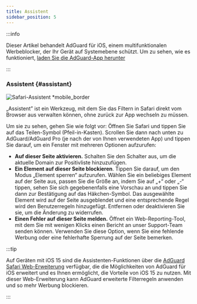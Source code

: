 ```yaml
---
title: Assistent
sidebar_position: 5
---
```


:::info

Dieser Artikel behandelt AdGuard für iOS, einem multifunktionalen Werbeblocker, der Ihr Gerät auf Systemebene schützt. Um zu sehen, wie es funktioniert, [laden Sie die AdGuard-App herunter](https://agrd.io/download-kb-adblock)

:::

### Assistent {#assistant}

![Safari-Assistent \*mobile_border](https://cdn.adtidy.org/public/Adguard/kb/iOS/features/assistant_en.jpeg)

„Assistent” ist ein Werkzeug, mit dem Sie das Filtern in Safari direkt vom Browser aus verwalten können, ohne zurück zur App wechseln zu müssen.

Um sie zu sehen, gehen Sie wie folgt vor: Öffnen Sie Safari und tippen Sie auf das Teilen-Symbol (Pfeil-in-Kasten). Scrollen Sie dann nach unten zu AdGuard/AdGuard Pro (je nach der von Ihnen verwendeten App) und tippen Sie darauf, um ein Fenster mit mehreren Optionen aufzurufen:

- **Auf dieser Seite aktivieren.**  Schalten Sie den Schalter aus, um die aktuelle Domain zur Positivliste hinzuzufügen.
- **Ein Element auf dieser Seite blockieren**.  Tippen Sie darauf, um den Modus „Element sperren“ aufzurufen. Wählen Sie ein beliebiges Element auf der Seite aus, passen Sie die Größe an, indem Sie auf „+“ oder „-“ tippen, sehen Sie sich gegebenenfalls eine Vorschau an und tippen Sie dann zur Bestätigung auf das Häkchen-Symbol. Das ausgewählte Element wird auf der Seite ausgeblendet und eine entsprechende Regel wird den Benutzerregeln hinzugefügt. Entfernen oder deaktivieren Sie sie, um die Änderung zu widerrufen.
- **Einen Fehler auf dieser Seite melden.**  Öffnet ein Web-Reporting-Tool, mit dem Sie mit wenigen Klicks einen Bericht an unser Support-Team senden können. Verwenden Sie diese Option, wenn Sie eine fehlende Werbung oder eine fehlerhafte Sperrung auf der Seite bemerken.

:::tip

Auf Geräten mit iOS 15 sind die Assistenten-Funktionen über die [AdGuard Safari Web-Erweiterung](/adguard-for-ios/web-extension) verfügbar, die die Möglichkeiten von AdGuard für iOS erweitert und es Ihnen ermöglicht, die Vorteile von iOS 15 zu nutzen. Mit dieser Web-Erweiterung kann AdGuard erweiterte Filterregeln anwenden und so mehr Werbung blockieren.

:::
